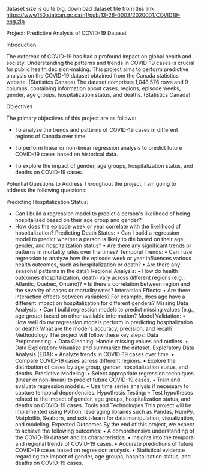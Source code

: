 dataset size is quite big, download dataset file from this link: https://www150.statcan.gc.ca/n1/pub/13-26-0003/2020001/COVID19-eng.zip

Project: Predictive Analysis of COVID-19 Dataset

Introduction

The outbreak of COVID-19 has had a profound impact on global health and society. Understanding the patterns and trends in COVID-19 cases is crucial for public health decision-making. This project aims to perform predictive analysis on the COVID-19 dataset obtained from the Canada statistics website. (Statistics Canada) The dataset comprises 1,048,576 rows and 9 columns, containing information about cases, regions, episode weeks, gender, age groups, hospitalization status, and deaths. (Statistics Canada)

Objectives

The primary objectives of this project are as follows:

  * To analyze the trends and patterns of COVID-19 cases in different regions of Canada over time.
  
  * To perform linear or non-linear regression analysis to predict future COVID-19 cases based on historical data.
  
  * To explore the impact of gender, age groups, hospitalization status, and deaths on COVID-19 cases.
  
Potential Questions to Address Throughout the project, I am going to address the following questions:

Predicting Hospitalization Status: 
* Can I build a regression model to predict a person's likelihood of being hospitalized based on their age group and gender?
* How does the episode week or year correlate with the likelihood of hospitalization?
Predicting Death Status: • Can I build a regression model to predict whether a person is likely to die based on their age, gender, and hospitalization status? • Are there any significant trends or patterns in mortality rates over the times?
Temporal Trends: • Can I use regression to analyze how the episode week or year influences various health outcomes, such as hospitalization or death? • Are there any seasonal patterns in the data?
Regional Analysis: • How do health outcomes (hospitalization, death) vary across different regions (e.g., Atlantic, Quebec, Ontario)? • Is there a correlation between region and the severity of cases or mortality rates?
Interaction Effects: • Are there interaction effects between variables? For example, does age have a different impact on hospitalization for different genders?
Missing Data Analysis: • Can I build regression models to predict missing values (e.g., age group) based on other available information?
Model Validation: • How well do my regression models perform in predicting hospitalization or death? What are the model's accuracy, precision, and recall?
Methodology The project will follow these key steps:
Data Preprocessing: • Data Cleaning: Handle missing values and outliers. • Data Exploration: Visualize and summarize the dataset.
Exploratory Data Analysis (EDA): • Analyze trends in COVID-19 cases over time. • Compare COVID-19 cases across different regions. • Explore the distribution of cases by age group, gender, hospitalization status, and deaths.
Predictive Modeling: • Select appropriate regression techniques (linear or non-linear) to predict future COVID-19 cases. • Train and evaluate regression models. • Use time series analysis if necessary to capture temporal dependencies.
Hypothesis Testing: • Test hypotheses related to the impact of gender, age groups, hospitalization status, and deaths on COVID-19 cases.
Tools and Technologies This project will be implemented using Python, leveraging libraries such as Pandas, NumPy, Matplotlib, Seaborn, and scikit-learn for data manipulation, visualization, and modeling.
Expected Outcomes By the end of this project, we expect to achieve the following outcomes: • A comprehensive understanding of the COVID-19 dataset and its characteristics. • Insights into the temporal and regional trends of COVID-19 cases. • Accurate predictions of future COVID-19 cases based on regression analysis. • Statistical evidence regarding the impact of gender, age groups, hospitalization status, and deaths on COVID-19 cases.
